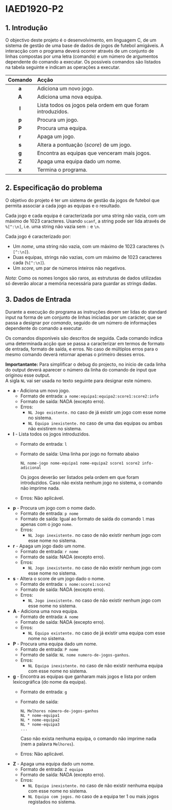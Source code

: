 # IAED1920-P2

## 1. Introdução

O objectivo deste projeto é o desenvolvimento, em linguagem C, de um sistema de
gestão de uma base de dados de jogos de futebol amigáveis.
A interacção com o programa deverá ocorrer através de um
conjunto de linhas compostas por uma letra (comando) e um número de argumentos
dependente do comando a executar. Os possíveis comandos são listados na tabela
seguinte e indicam as operações a executar.

| Comando | Acção |
|:---:|:---|
| __a__ | Adiciona um novo jogo. |
| __A__ | Adiciona uma nova equipa. |
| __l__ | Lista todos os jogos pela ordem em que foram introduzidos. |
| __p__ | Procura um jogo. |
| __P__ | Procura uma equipa. |
| __r__ | Apaga um jogo. |
| __s__ | Altera a pontuação (_score_) de um jogo. |
| __g__ | Encontra as equipas que venceram mais jogos. |
| __Z__ | Apaga uma equipa dado um nome. |
| __x__ | Termina o programa. |

## 2. Especificação do problema

O objetivo do projeto é ter um sistema de gestão da jogos de futebol que permita associar a cada jogo as equipas e o resultado.

Cada jogo e cada equipa é caracterizada por uma string não vazia, com um máximo de 1023
caracteres. Usando `scanf`, a string pode ser lida através de `%[^:\n]`,
i.e. uma string não vazia sem  `:` e `\n`.

Cada jogo é caracterizado por:

* Um _nome_, uma string não vazia, com um máximo de 1023 caracteres (`%[^:\n]`).
* Duas equipas, strings não vazias, com um máximo de 1023 caracteres cada (`%[^:\n]`).
* Um _score_, um par de números inteiros não negativos.

*Nota:* Como os nomes longos são raros, as estruturas de dados utilizadas só deverão alocar a memória necessária para guardar as strings dadas.

## 3. Dados de Entrada

Durante a execução do programa as instruções devem ser lidas do standard input
na forma de um conjunto de linhas iniciadas por um carácter, que se passa a
designar por _comando_, seguido de um número de informações dependente do
comando a executar.

Os comandos disponíveis são descritos de seguida. Cada comando indica uma
determinada acção que se passa a caracterizar em termos de formato de entrada,
formato de saída, e erros. No caso de múltiplos erros para o mesmo comando
deverá retornar apenas o primeiro desses erros.

**Importantante:**
Para simplificar o debug do projecto, no inicio de cada linha do output deverá aparecer o número da linha do comando de input que originou esse output.  
A sigla `NL` vai ser usada no texto seguinte para designar este número.

* __a__ - Adiciona um novo jogo.
  * Formato de entrada: `a nome:equipa1:equipa2:score1:score2:info`
  * Formato de saída: NADA (excepto erro).
  * Erros:
    * `NL Jogo existente.` no caso de já existir um jogo com esse nome no sistema.
    * `NL Equipa inexistente.` no caso de uma das equipas ou ambas não existirem no sistema.
* __l__ - Lista todos os jogos introduzidos.
  * Formato de entrada: `l`
  * Formato de saída: Uma linha por jogo no formato abaixo

        NL nome-jogo nome-equipa1 nome-equipa2 score1 score2 info-adicional

    Os jogos deverão ser listados pela ordem em que foram introduzidos.
    Caso não exista nenhum jogo no sistema, o comando não imprime nada.
  * Erros: Não aplicável.
* __p__ - Procura um jogo com o nome dado.
  * Formato de entrada: `p nome`
  * Formato de saída: Igual ao formato de saída do comando `l` mas apenas com o jogo `nome`.
  * Erros:
    * `NL Jogo inexistente.` no caso de não existir nenhum jogo com esse nome no sistema.
* __r__ - Apaga um jogo dado um nome.
  * Formato de entrada: `r nome`
  * Formato de saída: NADA (excepto erro).
  * Erros:
    * `NL Jogo inexistente.` no caso de não existir nenhum jogo com esse nome no sistema.
* __s__ - Altera o score de um jogo dado o nome.
  * Formato de entrada: `s nome:score1:score2`
  * Formato de saída: NADA (excepto erro).
  * Erros:
    * `NL Jogo inexistente.` no caso de não existir nenhum jogo com esse nome no sistema.
* __A__ - Adiciona uma nova equipa.
  * Formato de entrada: `A nome`
  * Formato de saída: NADA (excepto erro).
  * Erros:
    * `NL Equipa existente.` no caso de já existir uma equipa com esse nome no sistema.
* __P__ - Procura uma equipa dado um nome.
  * Formato de entrada: `P nome`
  * Formato de saída: `NL nome numero-de-jogos-ganhos`.
  * Erros:
    * `NL Equipa inexistente.` no caso de não existir nenhuma equipa com esse nome no sistema.
* __g__ - Encontra as equipas que ganharam mais jogos e lista por ordem lexicográfica (do nome da equipa).
  * Formato de entrada: `g`
  * Formato de saída:
  
        NL Melhores número-de-jogos-ganhos
        NL * nome-equipa1
        NL * nome-equipa2
        NL * nome-equipa3
        ...
    Caso não exista nenhuma equipa, o comando não imprime nada (nem a palavra `Melhores`).
  * Erros: Não aplicável.
* __Z__ - Apaga uma equipa dado um nome.
  * Formato de entrada: `Z equipa`
  * Formato de saída: NADA (excepto erro).
  * Erros:
    * `NL Equipa inexistente.` no caso de não existir nenhuma equipa com esse nome no sistema.
    * `NL Equipa com jogos.` no caso de a equipa ter 1 ou mais jogos registados no sistema.
